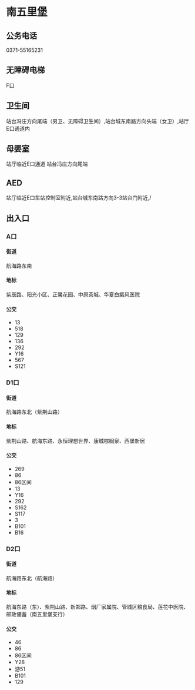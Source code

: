 # 南五里堡

## 公务电话

0371-55165231

## 无障碍电梯

F口

## 卫生间

站台冯庄方向尾端（男卫、无障碍卫生间）,站台城东南路方向头端（女卫）,站厅E口通道内

## 母婴室

站厅临近E口通道
站台冯庄方向尾端

## AED

站厅临近E口车站控制室附近,站台城东南路方向3-3站台门附近,/

## 出入口

### A口

#### 街道

航海路东南

#### 地标

紫辰路、阳光小区、正馨花园、中原茶城、华夏白癜风医院

#### 公交

- 13
- 518
- 129
- 136
- 292
- Y16
- 567
- S121

### D1口

#### 街道

航海路东北（紫荆山路）

#### 地标

紫荆山路、航海东路、永恒理想世界、康城棕榈泉、西堡新居

#### 公交

- 269
- 86
- 86区间
- 13
- Y16
- 292
- S162
- S117
- 3
- B101
- B16

### D2口

#### 街道

航海路东北（航海路）

#### 地标

航海东路（东）、紫荆山路、新郑路、烟厂家属院、管城区粮食局、莲花中医院、邮政储蓄（南五里堡支行）

#### 公交

- 46
- 86
- 86区间
- Y28
- 游51
- B101
- 129

